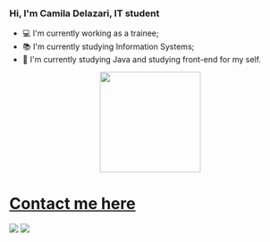 ### Hi, I'm Camila Delazari, IT student

- 💻 I'm currently working as a trainee; 
- 📚 I'm currently studying Information Systems;
- 📕 I'm currently studying Java and studying front-end for my self.

<div align="center">
  <a href="https://github.com/CamilaDelazari">
  <img height="180em" src="https://github-readme-stats.vercel.app/api?username=CamilaDelazari&show_icons=true&theme=tokyonight&include_all_commits=true&count_private=true"/>
</div>


##
<h1> Contact me here </h1>
<a href="https://www.linkedin.com/in/camila-delazari-43552a20a/" target="_blank"><img src="https://img.shields.io/badge/-LinkedIn-%230077B5?style=for-the-badge&logo=linkedin&logoColor=white" target="_blank"></a>
<a href = "mailto:camilalsdperazzolli@gmail.com"><img src="https://img.shields.io/badge/Gmail-D14836?style=for-the-badge&logo=gmail&logoColor=white" target="_blank"></a>
</div>
